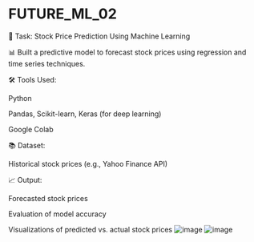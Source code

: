 # FUTURE_ML_02
🚀 Task: Stock Price Prediction Using Machine Learning






📊 Built a predictive model to forecast stock prices using regression and time series techniques.






  🛠️ Tools Used:

Python

Pandas, Scikit-learn, Keras (for deep learning)

Google Colab


📚 Dataset:

Historical stock prices (e.g., Yahoo Finance API)


📈 Output:

Forecasted stock prices

Evaluation of model accuracy

Visualizations of predicted vs. actual stock prices
![image](https://github.com/user-attachments/assets/2c300a70-4dc8-4e9d-bb56-15d7ad700d52)
![image](https://github.com/user-attachments/assets/4299570b-2894-493e-a868-2a864e28b33a)
